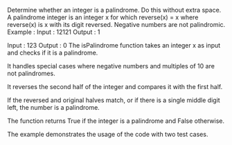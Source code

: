 Determine whether an integer is a palindrome. Do this without extra space.
A palindrome integer is an integer x for which reverse(x) = x where reverse(x) is x with its digit
reversed. Negative numbers are not palindromic.
Example :
Input : 12121
Output : 1

Input : 123
Output : 0
The isPalindrome function takes an integer x as input and checks if it is a palindrome.

It handles special cases where negative numbers and multiples of 10 are not palindromes.

It reverses the second half of the integer and compares it with the first half.

If the reversed and original halves match, or if there is a single middle digit left, the number is a palindrome.

The function returns True if the integer is a palindrome and False otherwise.

The example demonstrates the usage of the code with two test cases.
